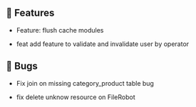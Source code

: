 ## 🚀 Features

- Feature: flush cache modules

- feat add feature to validate and invalidate user by operator


## 🐛 Bugs

- Fix join on missing category_product table bug

- fix delete unknow resource on FileRobot